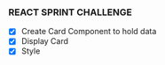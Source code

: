 ### REACT SPRINT CHALLENGE

- [x] Create Card Component to hold data
- [x] Display Card
- [x] Style
